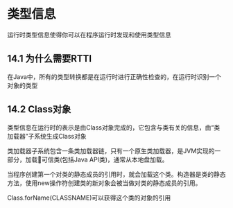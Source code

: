# 类型信息

运行时类型信息使得你可以在程序运行时发现和使用类型信息

## 14.1 为什么需要RTTI

在Java中，所有的类型转换都是在运行时进行正确性检查的，在运行时识别一个对象的类型

## 14.2 Class对象

类型信息在运行时的表示是由Class对象完成的，它包含与类有关的信息，由“类加载器”子系统生成Class对象

类加载器子系统包含一条类加载器链，只有一个原生类加载器，是JVM实现的一部分，加载可信类(包括Java API类)，通常从本地盘加载。

当程序创建第一个对类的静态成员的引用时，就会加载这个类。构造器是类的静态方法，使用new操作符创建类的新对象会被当做对类的静态成员的引用。

Class.forName(CLASSNAME)可以获得这个类的对象的引用